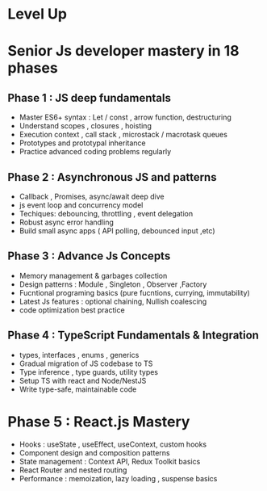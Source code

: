 # Level Up
# Senior Js developer mastery in 18 phases
## Phase 1 : JS deep fundamentals
 - Master ES6+ syntax : Let / const , arrow function, destructuring
 - Understand scopes , closures , hoisting
 - Execution context , call stack , microstack / macrotask queues
 - Prototypes and prototypal inheritance
 - Practice advanced coding problems regularly

## Phase 2 : Asynchronous JS and patterns
 - Callback , Promises, async/await deep dive
 - js event loop and concurrency model
 - Techiques: debouncing, throttling , event delegation
 - Robust async error handling
 - Build small async apps ( API polling, debounced input ,etc)

## Phase 3 : Advance Js Concepts
 - Memory management & garbages collection
 - Design patterns : Module , Singleton , Observer ,Factory
 - Fucntional programing basics (pure fucntions, currying, immutability)
 - Latest Js features : optional chaining, Nullish coalescing
 - code optimization best practice

## Phase 4 : TypeScript Fundamentals & Integration
 - types, interfaces , enums , generics
 - Gradual migration of JS codebase to TS
 - Type inference , type guards, utility types
 - Setup TS with react and Node/NestJS
 - Write type-safe, maintainable code

# Phase 5 : React.js Mastery 
 - Hooks : useState , useEffect, useContext, custom hooks
 - Component design and composition patterns
 - State management : Context API, Redux Toolkit basics
 - React Router and nested routing
 - Performance : memoization, lazy loading , suspense basics
   


